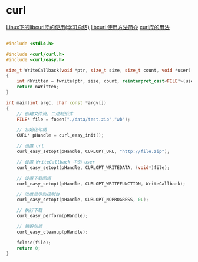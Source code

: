 # curl

[Linux下的libcurl库的使用(学习总结)](https://blog.csdn.net/weixin_39688262/article/details/117293939)
[libcurl 使用方法简介](https://blog.csdn.net/myvest/article/details/82899788)
[curl库的用法](https://blog.csdn.net/Quellaaa/article/details/103149911)


```cpp

#include <stdio.h>

#include <curl/curl.h>
#include <curl/easy.h>

size_t WriteCallback(void *ptr, size_t size, size_t count, void *user)
{
    int nWritten = fwrite(ptr, size, count, reinterpret_cast<FILE*>(user));
    return nWritten;
}

int main(int argc, char const *argv[])
{
    // 创建文件流，二进制形式
    FILE* file = fopen("./data/test.zip","wb");

    // 初始化句柄
    CURL* pHandle = curl_easy_init();

    // 设置 url
    curl_easy_setopt(pHandle, CURLOPT_URL, "http://file.zip");

    // 设置 WriteCallback 中的 user
    curl_easy_setopt(pHandle, CURLOPT_WRITEDATA, (void*)file);

    // 设置下载回调
    curl_easy_setopt(pHandle, CURLOPT_WRITEFUNCTION, WriteCallback);

    // 进度显示到控制台
    curl_easy_setopt(pHandle, CURLOPT_NOPROGRESS, 0L);

    // 执行下载
    curl_easy_perform(pHandle);

    // 销毁句柄
    curl_easy_cleanup(pHandle);

    fclose(file);
    return 0;
}
```